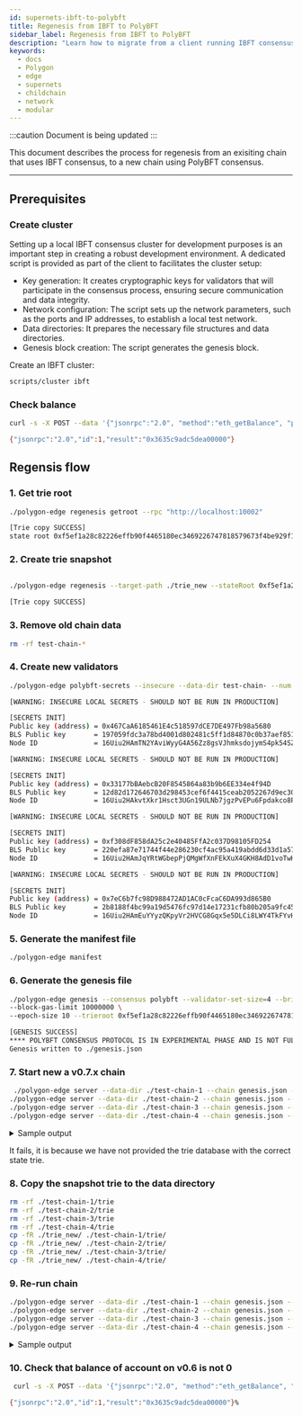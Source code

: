 ```yaml
---
id: supernets-ibft-to-polybft
title: Regenesis from IBFT to PolyBFT
sidebar_label: Regenesis from IBFT to PolyBFT
description: "Learn how to migrate from a client running IBFT consensus to PolyBFT consensus."
keywords:
  - docs
  - Polygon
  - edge
  - supernets
  - childchain
  - network
  - modular
---
```


:::caution Document is being updated
:::

This document describes the process for regenesis from an exisiting chain that uses IBFT consensus, to a new chain using PolyBFT consensus.

---

## Prerequisites

### Create cluster

Setting up a local IBFT consensus cluster for development purposes is an important step in creating a robust development environment.
A dedicated script is provided as part of the client to facilitates the cluster setup:

- Key generation: It creates cryptographic keys for validators that will participate in the consensus process, ensuring secure communication and data integrity.
- Network configuration: The script sets up the network parameters, such as the ports and IP addresses, to establish a local test network.
- Data directories: It prepares the necessary file structures and data directories.
- Genesis block creation: The script generates the genesis block.

Create an IBFT cluster:

```bash
scripts/cluster ibft
```

### Check balance

```bash
curl -s -X POST --data '{"jsonrpc":"2.0", "method":"eth_getBalance", "params":["0x85da99c8a7c2c95964c8efd687e95e632fc533d6", "latest"], "id":1}' http://localhost:10002

{"jsonrpc":"2.0","id":1,"result":"0x3635c9adc5dea00000"}
```

## Regensis flow

### 1. Get trie root

```bash
./polygon-edge regenesis getroot --rpc "http://localhost:10002"

[Trie copy SUCCESS]
state root 0xf5ef1a28c82226effb90f4465180ec3469226747818579673f4be929f1cd8663 for block 38

```

### 2. Create trie snapshot

```bash

./polygon-edge regenesis --target-path ./trie_new --stateRoot 0xf5ef1a28c82226effb90f4465180ec3469226747818579673f4be929f1cd8663  --source-path ./test-chain-1/trie

[Trie copy SUCCESS]

```

### 3. Remove old chain data

```bash
rm -rf test-chain-*
```

### 4. Create new validators

```bash
./polygon-edge polybft-secrets --insecure --data-dir test-chain- --num 4

[WARNING: INSECURE LOCAL SECRETS - SHOULD NOT BE RUN IN PRODUCTION]

[SECRETS INIT]
Public key (address) = 0x467CaA6185461E4c518597dCE7DE497Fb98a5680
BLS Public key       = 197059fdc3a78bd4001d802481c5ff1d84870c0b37aef851c83522323bd80f6429751ddae63cf38d180a8d45a5b4bf5519f380d60d6eedf9ccd22c3f95fc5e3a1193155af6ff3ab9e2aea5beab3f52e5e364d2cb410d6108c92f9a8375aac73110b8526407691c7e92e5cfab984e9011202b0606dc2be942808554b848cce67b
Node ID              = 16Uiu2HAmTN2YAviWyyG4A56Zz8gsVJhmksdojymS4pk54SZqVbGV

[WARNING: INSECURE LOCAL SECRETS - SHOULD NOT BE RUN IN PRODUCTION]

[SECRETS INIT]
Public key (address) = 0x33177bBAebcB20F8545864a83b9b6EE334e4f94D
BLS Public key       = 12d82d172646703d298453cef6f4415ceab2052267d9ec300fd4742fa46fd8db0168b5e98372ae3efd52d647f9b356043163fc4f76182f1ef685faf5e53b1dba15b7d0d9cb9b7868592e02179255775618dbacafd384cffba95b647a5d84de9a27995bb8cc0766194f370ad5b274d1a53b9b8ab21a3dee2f4ee4f177f63fb1f0
Node ID              = 16Uiu2HAkvtXkr1Hsct3UGn19ULNb7jgzPvEPu6Fpdakco8P45648

[WARNING: INSECURE LOCAL SECRETS - SHOULD NOT BE RUN IN PRODUCTION]

[SECRETS INIT]
Public key (address) = 0xf308dF858dA25c2e40485FfA2c037D98105FD254
BLS Public key       = 220efa87e71744f44e286230cf4ac95a419abdd6d33d1a578fee21387b841fa32184dd132c077adb8f46db0eb66333672e36b5f363778030475672defce0b5622bb0974424dd7babfdf722fe9eab75ab6e5e34e2ecfcea89420f757bf8adfeb7020f0f961ca946cdb2dde40413c5c0d48aa9f13182ec35b58c4052de466c0e25
Node ID              = 16Uiu2HAmJqYRtWGbepPjQMgWfXnFEkXuX4GKH8AdD1voTwHpKuFa

[WARNING: INSECURE LOCAL SECRETS - SHOULD NOT BE RUN IN PRODUCTION]

[SECRETS INIT]
Public key (address) = 0x7eC6b7fc98D988472AD1AC0cFcaC6DA993d865B0
BLS Public key       = 2b8188f4bc99a19d5476fc97d14e17231cfb80b205a9fc45261725edefb0195209d972e9c1ad7d3c52b8fa129637738a88203c92fe8aa70fd0998d00f6251cb403ee077ddb4192fac270fe321468fe209308ea7597288e2505ed819f551ed00510c61f3da60f6a83d6017cbaeb7590c44bd354415178bbb160701b12a72a35a6
Node ID              = 16Uiu2HAmEuYYyzQKpyVr2HVCG8Gqx5e5DLCi8LWY4TkFYvHYcWAq

```

### 5. Generate the manifest file

```bash
./polygon-edge manifest
```

### 6. Generate the genesis file

```bash
./polygon-edge genesis --consensus polybft --validator-set-size=4 --bridge-json-rpc http://127.0.0.1:8545 \
--block-gas-limit 10000000 \
--epoch-size 10 --trieroot 0xf5ef1a28c82226effb90f4465180ec3469226747818579673f4be929f1cd8663

[GENESIS SUCCESS]
**** POLYBFT CONSENSUS PROTOCOL IS IN EXPERIMENTAL PHASE AND IS NOT FULLY PRODUCTION READY. YOU ARE USING IT AT YOUR OWN RISK. ****
Genesis written to ./genesis.json

```

### 7. Start new a v0.7.x chain

```bash
 ./polygon-edge server --data-dir ./test-chain-1 --chain genesis.json --grpc-address :10000 --libp2p :30301 --jsonrpc :10002 --seal --log-level DEBUG &
./polygon-edge server --data-dir ./test-chain-2 --chain genesis.json --grpc-address :20000 --libp2p :30302 --jsonrpc :20002 --seal --log-level DEBUG &
./polygon-edge server --data-dir ./test-chain-3 --chain genesis.json --grpc-address :30000 --libp2p :30303 --jsonrpc :30002 --seal --log-level DEBUG &
./polygon-edge server --data-dir ./test-chain-4 --chain genesis.json --grpc-address :40000 --libp2p :30304 --jsonrpc :40002 --seal --log-level DEBUG &
```

<details>
<summary>Sample output</summary>

```bash
[1] 2615
[2] 2616
[3] 2617
[4] 2618
2023-03-15T11:02:25.149+0400 [INFO]  polygon.server: Data dir: path=./test-chain-1
2023-03-15T11:02:25.149+0400 [DEBUG] polygon.server: DataDog profiler disabled, set DD_PROFILING_ENABLED env var to enable it.
2023-03-15T11:02:25.233+0400 [INFO]  polygon.server: Data dir: path=./test-chain-3
2023-03-15T11:02:25.251+0400 [DEBUG] polygon.server: DataDog profiler disabled, set DD_PROFILING_ENABLED env var to enable it.
invalid initial state root
[1]    exit 1     ./polygon-edge server --data-dir ./test-chain-1 --chain genesis.json  :10000
2023-03-15T11:02:25.299+0400 [INFO]  polygon.server: Data dir: path=./test-chain-2
2023-03-15T11:02:25.302+0400 [DEBUG] polygon.server: DataDog profiler disabled, set DD_PROFILING_ENABLED env var to enable it.
2023-03-15T11:02:25.396+0400 [INFO]  polygon.server: Data dir: path=./test-chain-4
2023-03-15T11:02:25.413+0400 [DEBUG] polygon.server: DataDog profiler disabled, set DD_PROFILING_ENABLED env var to enable it.
invalid initial state root
[3]  - exit 1     ./polygon-edge server --data-dir ./test-chain-3 --chain genesis.json  :30000
invalid initial state root
[2]  - exit 1     ./polygon-edge server --data-dir ./test-chain-2 --chain genesis.json  :20000
invalid initial state root
[4]  + exit 1     ./polygon-edge server --data-dir ./test-chain-4 --chain genesis.json  :40000
```

</details>

It fails, it is because we have not provided the trie database with the correct state trie.

### 8. Copy the snapshot trie to the data directory

```bash
rm -rf ./test-chain-1/trie
rm -rf ./test-chain-2/trie
rm -rf ./test-chain-3/trie
rm -rf ./test-chain-4/trie
cp -fR ./trie_new/ ./test-chain-1/trie/
cp -fR ./trie_new/ ./test-chain-2/trie/
cp -fR ./trie_new/ ./test-chain-3/trie/
cp -fR ./trie_new/ ./test-chain-4/trie/
```

### 9. Re-run chain

```bash
./polygon-edge server --data-dir ./test-chain-1 --chain genesis.json --grpc-address :10000 --libp2p :30301 --jsonrpc :10002 --seal --log-level DEBUG &
./polygon-edge server --data-dir ./test-chain-2 --chain genesis.json --grpc-address :20000 --libp2p :30302 --jsonrpc :20002 --seal --log-level DEBUG &
./polygon-edge server --data-dir ./test-chain-3 --chain genesis.json --grpc-address :30000 --libp2p :30303 --jsonrpc :30002 --seal --log-level DEBUG &
./polygon-edge server --data-dir ./test-chain-4 --chain genesis.json --grpc-address :40000 --libp2p :30304 --jsonrpc :40002 --seal --log-level DEBUG &
```

<details>
<summary>Sample output</summary>

```bash
[1] 2721
[2] 2722
[3] 2723
[4] 2724
2023-03-15T11:09:41.481+0400 [INFO]  polygon.server: Data dir: path=./test-chain-2
2023-03-15T11:09:41.481+0400 [DEBUG] polygon.server: DataDog profiler disabled, set DD_PROFILING_ENABLED env var to enable it.
2023-03-15T11:09:41.597+0400 [INFO]  polygon.server: Data dir: path=./test-chain-1
2023-03-15T11:09:41.597+0400 [DEBUG] polygon.server: DataDog profiler disabled, set DD_PROFILING_ENABLED env var to enable it.
2023-03-15T11:09:41.609+0400 [WARN]  polygon: Initial state root checked and correct
2023-03-15T11:09:41.661+0400 [INFO]  polygon.server: Data dir: path=./test-chain-4
2023-03-15T11:09:41.661+0400 [DEBUG] polygon.server: DataDog profiler disabled, set DD_PROFILING_ENABLED env var to enable it.
2023-03-15T11:09:41.725+0400 [INFO]  polygon.server: Data dir: path=./test-chain-3
2023-03-15T11:09:41.725+0400 [DEBUG] polygon.server: DataDog profiler disabled, set DD_PROFILING_ENABLED env var to enable it.
2023-03-15T11:09:41.844+0400 [INFO]  polygon.blockchain: genesis: hash=0x627b70a8abc294324808d9820015faa5e0616afca5fdc75528b03b703a461acd
2023-03-15T11:09:41.844+0400 [INFO]  polygon.server.polybft: initializing polybft...
2023-03-15T11:09:41.951+0400 [WARN]  polygon: Initial state root checked and correct
2023-03-15T11:09:42.101+0400 [WARN]  polygon: Initial state root checked and correct
2023-03-15T11:09:42.254+0400 [WARN]  polygon: Initial state root checked and correct
2023-03-15T11:09:42.445+0400 [INFO]  polygon.blockchain: genesis: hash=0x627b70a8abc294324808d9820015faa5e0616afca5fdc75528b03b703a461acd
2023-03-15T11:09:42.445+0400 [INFO]  polygon.server.polybft: initializing polybft...
2023-03-15T11:09:42.462+0400 [INFO]  polygon.server.polybft.consensus_runtime: restartEpoch: block number=0 epoch=1 validators=4 firstBlockInEpoch=1
```

</details>

### 10. Check that balance of account on v0.6 is not 0

```bash
 curl -s -X POST --data '{"jsonrpc":"2.0", "method":"eth_getBalance", "params":["0x85da99c8a7c2c95964c8efd687e95e632fc533d6", "latest"], "id":1}' http://localhost:10002

{"jsonrpc":"2.0","id":1,"result":"0x3635c9adc5dea00000"}%
```
